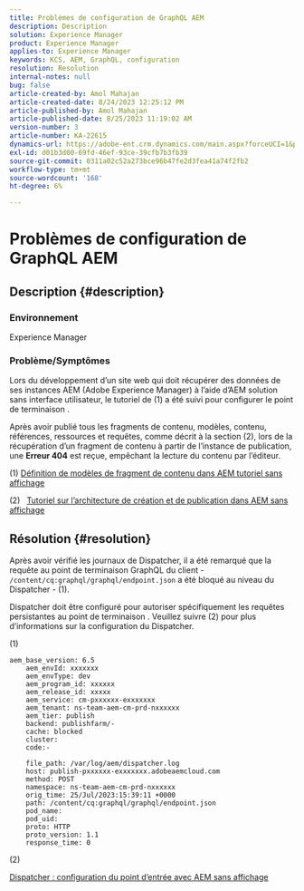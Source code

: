 ```yaml
---
title: Problèmes de configuration de GraphQL AEM
description: Description
solution: Experience Manager
product: Experience Manager
applies-to: Experience Manager
keywords: KCS, AEM, GraphQL, configuration
resolution: Resolution
internal-notes: null
bug: false
article-created-by: Amol Mahajan
article-created-date: 8/24/2023 12:25:12 PM
article-published-by: Amol Mahajan
article-published-date: 8/25/2023 11:19:02 AM
version-number: 3
article-number: KA-22615
dynamics-url: https://adobe-ent.crm.dynamics.com/main.aspx?forceUCI=1&pagetype=entityrecord&etn=knowledgearticle&id=e81bc644-7942-ee11-bdf4-6045bd006ce9
exl-id: d01b3d00-69fd-46ef-93ce-39cfb7b3fb39
source-git-commit: 0311a02c52a273bce96b47fe2d3fea41a74f2fb2
workflow-type: tm+mt
source-wordcount: '168'
ht-degree: 6%

---
```


# Problèmes de configuration de GraphQL AEM

## Description {#description}


### <b>Environnement</b>

Experience Manager

### <b>Problème/Symptômes</b>

Lors du développement d’un site web qui doit récupérer des données de ses instances AEM (Adobe Experience Manager) à l’aide d’AEM solution sans interface utilisateur, le tutoriel de (1) a été suivi pour configurer le point de terminaison .

Après avoir publié tous les fragments de contenu, modèles, contenu, références, ressources et requêtes, comme décrit à la section (2), lors de la récupération d’un fragment de contenu à partir de l’instance de publication, une <b>Erreur 404</b> est reçue, empêchant la lecture du contenu par l’éditeur.



(1) [Définition de modèles de fragment de contenu dans AEM tutoriel sans affichage](https://experienceleague.adobe.com/docs/experience-manager-learn/getting-started-with-aem-headless/graphql/multi-step/content-fragment-models.html?lang=fr)

(2) &#x200B; &#x200B; [Tutoriel sur l’architecture de création et de publication dans AEM sans affichage](https://experienceleague.adobe.com/docs/experience-manager-learn/getting-started-with-aem-headless/graphql/video-series/author-publish-architecture.html)


## Résolution {#resolution}


Après avoir vérifié les journaux de Dispatcher, il a été remarqué que la requête au point de terminaison GraphQL du client - `/content/cq:graphql/graphql/endpoint.json` a été bloqué au niveau du Dispatcher - (1).

Dispatcher doit être configuré pour autoriser spécifiquement les requêtes persistantes au point de terminaison .
Veuillez suivre (2) pour plus d’informations sur la configuration du Dispatcher.

(1)


```
aem_base_version: 6.5
    aem_envId: xxxxxxx
    aem_envType: dev
    aem_program_id: xxxxxx
    aem_release_id: xxxxx
    aem_service: cm-pxxxxxx-exxxxxxx
    aem_tenant: ns-team-aem-cm-prd-nxxxxxx
    aem_tier: publish
    backend: publishfarm/-
    cache: blocked
    cluster: 
    code:-

    file_path: /var/log/aem/dispatcher.log
    host: publish-pxxxxxx-exxxxxxx.adobeaemcloud.com
    method: POST
    namespace: ns-team-aem-cm-prd-nxxxxxx
    orig_time: 25/Jul/2023:15:39:11 +0000
    path: /content/cq:graphql/graphql/endpoint.json
    pod_name: 
    pod_uid: 
    proto: HTTP
    proto_version: 1.1
    response_time: 0
```


(2)

[Dispatcher : configuration du point d’entrée avec AEM sans affichage](https://experienceleague.adobe.com/docs/experience-manager-cloud-service/content/headless/deployment/dispatcher.html?lang=en)
